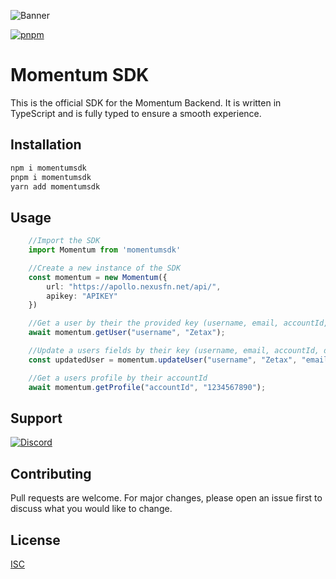![Banner](https://cdn.nexusfn.net/file/2023/05/Banner.png)

[![pnpm](https://img.shields.io/badge/maintained%20with-pnpm-cc00ff.svg?style=for-the-badge&logo=pnpm)](https://pnpm.io/) 

# Momentum SDK

This is the official SDK for the Momentum Backend. It is written in TypeScript and is fully typed to ensure a smooth experience.

## Installation

```bash
npm i momentumsdk
pnpm i momentumsdk
yarn add momentumsdk
```

## Usage

```ts
    //Import the SDK
    import Momentum from 'momentumsdk'

    //Create a new instance of the SDK
    const momentum = new Momentum({
        url: "https://apollo.nexusfn.net/api/",
        apikey: "APIKEY"
    })

    //Get a user by their the provided key (username, email, accountId, discordId)
    await momentum.getUser("username", "Zetax");

    //Update a users fields by their key (username, email, accountId, discordId) with the new value
    const updatedUser = momentum.updateUser("username", "Zetax", "email", "newemail@gmail.com");

    //Get a users profile by their accountId
    await momentum.getProfile("accountId", "1234567890");
```

## Support

[![Discord](https://img.shields.io/discord/1097855449300213820?color=7289da&label=Discord&logo=discord&logoColor=white&style=for-the-badge)](https://discord.gg/3QxkZPKJ4K)

## Contributing
Pull requests are welcome. For major changes, please open an issue first to discuss what you would like to change.

## License
[ISC](https://choosealicense.com/licenses/isc/)